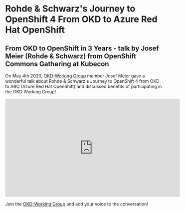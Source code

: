 # Rohde & Schwarz's Journey to OpenShift 4 From OKD to Azure Red Hat OpenShift

## From OKD to OpenShift in 3 Years - talk by Josef Meier (Rohde & Schwarz) from OpenShift Commons Gathering at Kubecon  

On May 4th 2020, [OKD-Working Group](https://groups.google.com/g/okd-wg) member Josef Meier gave a wonderful talk about Rohde & Schwarz's Journey to OpenShift 4 from OKD to ARO (Azure Red Hat OpenShift) and discussed benefits of participating in the OKD Working Group!

<iframe width="560" height="315" src="https://www.youtube.com/embed/1CEIRK9H1-w" title="YouTube video player" frameborder="0" allow="accelerometer; autoplay; clipboard-write; encrypted-media; gyroscope; picture-in-picture" allowfullscreen></iframe>

Join the [OKD-Working Group](https://groups.google.com/g/okd-wg) and add your voice to the conversation!
